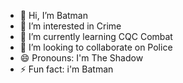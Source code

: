 - 👋 Hi, I’m Batman
- 👀 I’m interested in Crime
- 🌱 I’m currently learning CQC Combat
- 💞️ I’m looking to collaborate on Police 
- 😄 Pronouns: I'm The Shadow
- ⚡ Fun fact: i'm Batman

<!---
ZiiqZq/ZiiqZq is a ✨ special ✨ repository because its `README.md` (this file) appears on your GitHub profile.
You can click the Preview link to take a look at your changes.
--->
